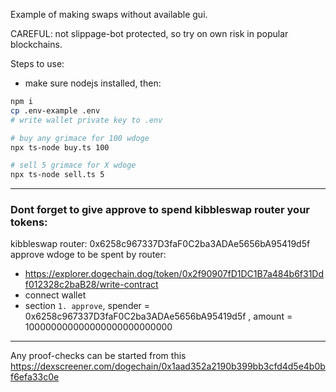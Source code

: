 Example of making swaps without available gui.

CAREFUL: not slippage-bot protected, so try on own risk in popular blockchains.

Steps to use:
- make sure nodejs installed, then:
```bash
npm i
cp .env-example .env
# write wallet private key to .env
```
```bash
# buy any grimace for 100 wdoge
npx ts-node buy.ts 100
```
```bash
# sell 5 grimace for X wdoge
npx ts-node sell.ts 5
```

---
### Dont forget to give approve to spend kibbleswap router your tokens:
kibbleswap router: 0x6258c967337D3faF0C2ba3ADAe5656bA95419d5f
approve wdoge to be spent by router:
- https://explorer.dogechain.dog/token/0x2f90907fD1DC1B7a484b6f31Ddf012328c2baB28/write-contract
- connect wallet
- section `1. approve`, spender = 0x6258c967337D3faF0C2ba3ADAe5656bA95419d5f , amount = 100000000000000000000000000

---
Any proof-checks can be started from this https://dexscreener.com/dogechain/0x1aad352a2190b399bb3cfd4d5e4b0bf6efa33c0e